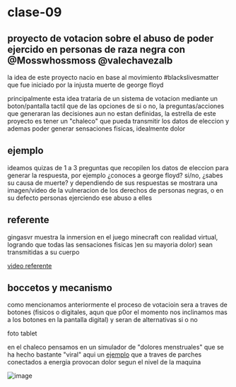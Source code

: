 # clase-09

## proyecto de votacion sobre el abuso de poder ejercido en personas de raza negra con @Mosswhossmoss @valechavezalb

la idea de este proyecto nacio en base al movimiento #blackslivesmatter que fue iniciado por la injusta muerte de george floyd

principalmente esta idea trataria de un sistema de votacion mediante un boton/pantalla tactil que de las opciones de si o no, la preguntas/acciones que generaran las decisiones aun no estan definidas, la estrella de este proyecto es tener un "chaleco" que pueda transmitir los datos de eleccion y ademas poder generar sensaciones fisicas, idealmente dolor

## ejemplo

ideamos quizas de 1 a 3 preguntas que recopilen los datos de eleccion para generar la respuesta, por ejemplo ¿conoces a george floyd? si/no, ¿sabes su causa de muerte? y dependiendo de  sus respuestas se mostrara una imagen/video de la vulneracion de los derechos de personas negras, o en su defecto personas ejerciendo ese abuso a elles

## referente

gingasvr muestra la inmersion en el juego minecraft con realidad virtual, logrando que todas las sensaciones fisicas )en su mayoria dolor) sean transmitidas a su cuerpo 

[video referente](https://www.instagram.com/reel/DAfBsDUsmot/?utm_source=ig_web_copy_link)

## boccetos y mecanismo

como mencionamos anteriormente el proceso de votacioin sera a traves de botones (fisicos o digitales, aqun que p0or el momento nos inclinamos mas a los botones en la pantalla digital) y seran de alternativas si o no

foto tablet

en el chaleco pensamos en un simulador de "dolores menstruales" que se ha hecho bastante "viral" aqui un [ejemplo](https://youtu.be/noxclfeoxtM?si=08v8BhXhYdbF32gS&t=93) que a traves de parches conectados a energia provocan dolor segun el nivel de la maquina

![image](https://github.com/user-attachments/assets/fc00d5d4-097c-49c3-b2fc-a27b620a6e51)
